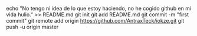 
echo "No tengo ni idea de lo que estoy haciendo, no he cogido github en mi vida hulio." >> README.md
git init
git add README.md
git commit -m "first commit"
git remote add origin https://github.com/AntraxTeck/iokze.git
git push -u origin master
